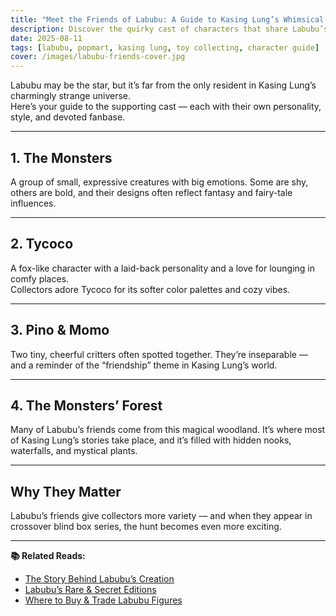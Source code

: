 ```yaml
---
title: "Meet the Friends of Labubu: A Guide to Kasing Lung’s Whimsical Characters"
description: Discover the quirky cast of characters that share Labubu’s magical world, from mischievous foxes to dreamy forest spirits.
date: 2025-08-11
tags: [labubu, popmart, kasing lung, toy collecting, character guide]
cover: /images/labubu-friends-cover.jpg
---
```


Labubu may be the star, but it’s far from the only resident in Kasing Lung’s charmingly strange universe.  
Here’s your guide to the supporting cast — each with their own personality, style, and devoted fanbase.

---

## 1. The Monsters  
A group of small, expressive creatures with big emotions. Some are shy, others are bold, and their designs often reflect fantasy and fairy-tale influences.

---

## 2. Tycoco  
A fox-like character with a laid-back personality and a love for lounging in comfy places.  
Collectors adore Tycoco for its softer color palettes and cozy vibes.

---

## 3. Pino & Momo  
Two tiny, cheerful critters often spotted together. They’re inseparable — and a reminder of the “friendship” theme in Kasing Lung’s world.

---

## 4. The Monsters’ Forest  
Many of Labubu’s friends come from this magical woodland. It’s where most of Kasing Lung’s stories take place, and it’s filled with hidden nooks, waterfalls, and mystical plants.

---

## Why They Matter  
Labubu’s friends give collectors more variety — and when they appear in crossover blind box series, the hunt becomes even more exciting.

---

**📚 Related Reads:**
- [The Story Behind Labubu’s Creation](/labubu-origin)
- [Labubu’s Rare & Secret Editions](/labubu-rare-secret-editions)
- [Where to Buy & Trade Labubu Figures](/where-to-buy-labubu)
